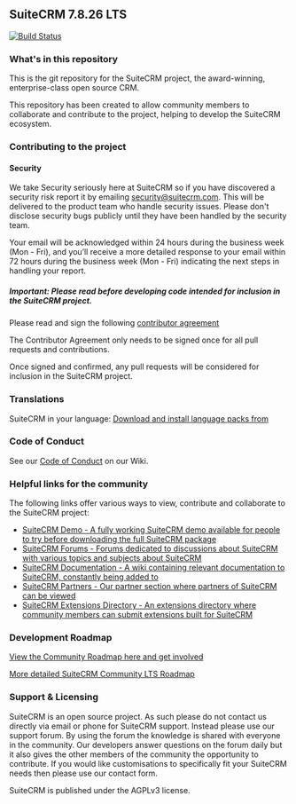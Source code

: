 ## SuiteCRM 7.8.26  LTS

[![Build Status](https://travis-ci.org/salesagility/SuiteCRM.svg?branch=hotfix-7.8.x)](https://travis-ci.org/salesagility/SuiteCRM)


### What's in this repository ###

This is the git repository for the SuiteCRM project, the award-winning, enterprise-class open source CRM.

This repository has been created to allow community members to collaborate and contribute to the project, helping to develop the SuiteCRM ecosystem.

### Contributing to the project ###

#### Security ####

We take Security seriously here at SuiteCRM so if you have discovered a security risk report it by
emailing security@suitecrm.com. This will be delivered to the product team who handle security issues.
Please don't disclose security bugs publicly until they have been handled by the security team.

Your email will be acknowledged within 24 hours during the business week (Mon - Fri), and you’ll receive a more
detailed response to your email within 72 hours during the business week (Mon - Fri) indicating the next steps in
handling your report.

##### Important: Please read before developing code intended for inclusion in the SuiteCRM project. #####

Please read and sign the following [contributor agreement][cont_agrmt]

[cont_agrmt]: https://www.clahub.com/agreements/salesagility/SuiteCRM

The Contributor Agreement only needs to be signed once for all pull requests and contributions. 

Once signed and confirmed, any pull requests will be considered for inclusion in the SuiteCRM project.


### Translations ###
SuiteCRM in your language: [ Download and install language packs from][suitecrm_languages]

[suitecrm_languages]: https://crowdin.com/project/suitecrmtranslations


### Code of Conduct ###

See our [Code of Conduct][code_of_conduct] on our Wiki.

[code_of_conduct]: https://docs.suitecrm.com/community/code-of-conduct/


### Helpful links for the community ###

The following links offer various ways to view, contribute and collaborate to the SuiteCRM project:


+ [SuiteCRM Demo - A fully working SuiteCRM demo available for people to try before downloading the full SuiteCRM package][suitecrm_demo]
+ [SuiteCRM Forums - Forums dedicated to discussions about SuiteCRM with various topics and subjects about SuiteCRM][suitecrm_forums]
+ [SuiteCRM Documentation - A wiki containing relevant documentation to SuiteCRM, constantly being added to][suitecrm_docs]
+ [SuiteCRM Partners - Our partner section where partners of SuiteCRM can be viewed][suitecrm_partners]
+ [SuiteCRM Extensions Directory - An extensions directory where community members can submit extensions built for SuiteCRM][suitecrm_ext]

[suitecrm_demo]: https://suitecrm.com/demo
[suitecrm_forums]: https://suitecrm.com/suitecrm/forum/suite-forum
[suitecrm_docs]: https://docs.suitecrm.com/
[suitecrm_partners]: https://suitecrm.com/about/about-us/partners
[suitecrm_ext]: https://store.suitecrm.com/

### Development Roadmap ###

[ View the Community Roadmap here and get involved][suitecrm_roadmap]

[suitecrm_roadmap]: https://suitecrm.com/community/roadmap

[More detailed SuiteCRM Community LTS Roadmap][suitecrm_detailed_roadmap]

[suitecrm_detailed_roadmap]: https://suitecrm.com/lts/

### Support & Licensing ###

SuiteCRM is an open source project. As such please do not contact us directly via email or phone for SuiteCRM support. Instead please use our support forum. By using the forum the knowledge is shared with everyone in the community. Our developers answer questions on the forum daily but it also gives the other members of the community the opportunity to contribute. If you would like customisations to specifically fit your SuiteCRM  needs then please use our contact form.

SuiteCRM is published under the AGPLv3 license.

